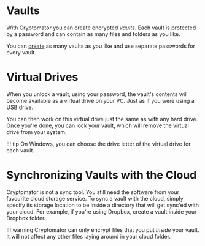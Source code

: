 # Vaults

With Cryptomator you can create encrypted *vaults*. Each vault is protected by a password and can contain as many files and folders as you like.

You can [create](../adding-vaults/#create-a-new-vault) as many vaults as you like and use separate passwords for every vault.

# Virtual Drives

When you unlock a vault, using your password, the vault's contents will become available as a virtual drive on your PC. Just as if you were using a USB drive.

You can then work on this virtual drive just the same as with any hard drive. Once you're done, you can lock your vault, which will remove the virtual drive from your system. 

!!! tip
    On Windows, you can choose the drive letter of the virtual drive for each vault.

# Synchronizing Vaults with the Cloud

Cryptomator is not a sync tool. You still need the software from your favourite cloud storage service. To sync a vault with the cloud, simply specify its storage location to be inside a directory that will get sync'ed with your cloud. For example, if you're using Dropbox, create a vault inside your Dropbox folder.

!!! warning
    Cryptomator can only encrypt files that you put _inside_ your vault. It will not affect any other files laying around in your cloud folder.
